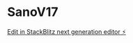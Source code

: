 # SanoV17

[Edit in StackBlitz next generation editor ⚡️](https://stackblitz.com/~/github.com/scoshields/SanoV17)